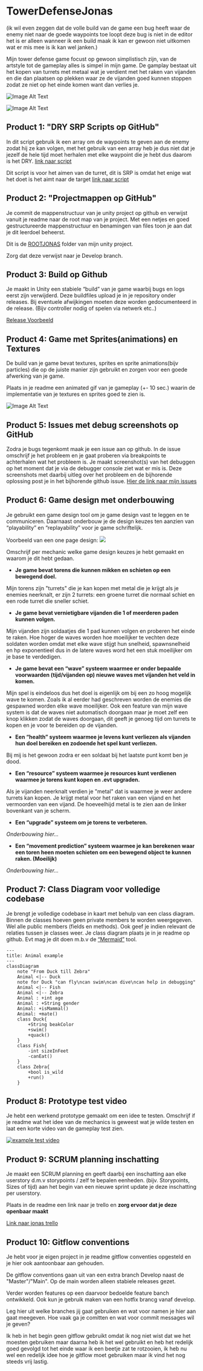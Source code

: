 # TowerDefenseJonas

(ik wil even zeggen dat de volle build van de game een bug heeft waar de enemy niet naar de goede waypoints toe loopt deze bug is niet in de editor het is er alleen wanneer ik een build maak ik kan er gewoon niet uitkomen wat er mis mee is ik kan wel janken.)

Mijn tower defense game focust op gewoon simplistisch zijn, van de artstyle tot de gameplay alles is simpel in mijn game. De gamplay bestaat uit het kopen van turrets met metaal wat je verdient met het raken van vijanden en die dan plaatsen op plekken waar ze de vijanden goed kunnen stoppen zodat ze niet op het einde komen want dan verlies je.

![Image Alt Text](readmeVisuals/pic1.png)

![Image Alt Text](readmeVisuals/pic2.png)


## Product 1: "DRY SRP Scripts op GitHub"

In dit script gebruik ik een array om de waypoints te geven aan de enemy zodat hij ze kan volgen, met het gebruik van een array heb je dus niet dat je jezelf de hele tijd moet herhalen met elke waypoint die je hebt dus daarom is het DRY.
[link naar script](/TDgame/Assets/Scripts/EnemyScripts/WaypointFollower.cs)

Dit script is voor het aimen van de turret, dit is SRP is omdat het enige wat het doet is het aimt naar de target
[link naar script](/TDgame/Assets/Scripts/Turret/TurretFunction/TurretAim.cs)

## Product 2: "Projectmappen op GitHub"

Je commit de mappenstructuur van je unity project op github en verwijst vanuit je readme naar de root map van je project. Met een netjes en goed gestructureerde mappenstructuur en benamingen van files toon je aan dat je dit leerdoel beheerst. 

Dit is de [ROOTJONAS](/TDgame/Assets/) folder van mijn unity project.

Zorg dat deze verwijst naar je Develop branch.

## Product 3: Build op Github

Je maakt in Unity een stabiele “build” van je game waarbij bugs en logs eerst zijn verwijderd. Deze buildfiles upload je in je repository onder releases.  Bij eventuele afwijkingen moeten deze worden gedocumenteerd in de release. (Bijv controller nodig of spelen via netwerk etc..) 

[Release Voorbeeld](https://github.com/erwinhenraat/TowerDefenseTemplate/releases)

## Product 4: Game met Sprites(animations) en Textures 

De build van je game bevat textures, sprites en sprite animations(bijv particles) die op de juiste manier zijn gebruikt en zorgen voor een goede afwerking van je game.  

Plaats in je readme een animated gif van je gameplay (+- 10 sec.) waarin de implementatie van je textures en sprites goed te zien is.

![Image Alt Text](readmeVisuals/showcase.gif)

## Product 5: Issues met debug screenshots op GitHub 

Zodra je bugs tegenkomt maak je een issue aan op github. In de issue omschrijf je het probleem en je gaat proberen via breakpoints te achterhalen wat het probleem is. Je maakt screenshot(s) van het debuggen op het moment dat je via de debugger console ziet wat er mis is. Deze screenshots met daarbij uitleg over het probleem en de bijhorende oplossing post je in het bijhorende github issue. 
[Hier de link naar mijn issues](https://github.com/erwinhenraat/TowerDefenseTemplate/issues/)

## Product 6: Game design met onderbouwing 

Je gebruikt een game design tool om je game design vast te leggen en te communiceren. Daarnaast onderbouw je de design keuzes ten aanzien van “playability” en “replayability” voor je game schriftelijk. 

Voorbeeld van een one page design:
![](https://external-preview.redd.it/48mnMpA0TbiihGo4HsJiWrJhK72xeTRwV2o70_AKilw.jpg?auto=webp&s=3a1ae18f0e4fba7a465643987cbe9cf409466e53)

Omschrijf per mechanic welke game design keuzes je hebt gemaakt en waarom je dit hebt gedaan.

*  **Je game bevat torens die kunnen mikken en schieten op een bewegend doel.** 

Mijn torens zijn "turrets" die je kan kopen met metal die je krijgt als je enemies neerknalt, er zijn 2 turrets: een groene turret die normaal schiet en een rode turret die sneller schiet.

*  **Je game bevat vernietigbare vijanden die 1 of meerderen paden kunnen volgen.**  

Mijn vijanden zijn soldaatjes die 1 pad kunnen volgen en proberen het einde te raken. Hoe hoger de waves worden hoe moeilijker te vechten deze soldaten worden omdat met elke wave stijgt hun snelheid, spawnsnelheid en hp exponentieel dus in de latere waves word het een stuk moeilijker om je base te verdedigen.

*  **Je game bevat een “wave” systeem waarmee er onder bepaalde voorwaarden (tijd/vijanden op) nieuwe waves met vijanden het veld in komen.**

Mijn spel is eindeloos dus het doel is eigenlijk om bij een zo hoog mogelijk wave te komen. Zoals ik al eerder had geschreven worden de enemies die gespawned worden elke wave moeilijker. Ook een feature van mijn wave system is dat de waves niet automatisch doorgaan maar je moet zelf een knop klikken zodat de waves doorgaan, dit geeft je genoeg tijd om turrets te kopen en je voor te bereiden op de vijanden.

*  **Een “health” systeem waarmee je levens kunt verliezen als vijanden hun doel bereiken en zodoende het spel kunt verliezen.** 

Bij mij is het gewoon zodra er een soldaat bij het laatste punt komt ben je dood.

*  **Een “resource” systeem waarmee je resources kunt verdienen waarmee je torens kunt kopen en .evt upgraden.**

Als je vijanden neerknalt verdien je "metal" dat is waarmee je weer andere turrets kan kopen. Je krijgt metal voor het raken van een vijand en het vermoorden van een vijand. De hoeveelhijd metal is te zien aan de linker bovenkant van je scherm.

*  **Een “upgrade” systeem om je torens te verbeteren.**

*Onderbouwing hier...*

*  **Een “movement prediction” systeem waarmee je kan berekenen waar een toren heen moeten schieten om een bewegend object te kunnen raken. (Moeilijk)**

*Onderbouwing hier...*

## Product 7: Class Diagram voor volledige codebase 

Je brengt je volledige codebase in kaart met behulp van een class diagram. Binnen de classes hoeven geen private members te worden weergegeven. Wel alle public members (fields en methods). Ook geef je indien relevant de relaties tussen je classes weer. Je class diagram plaats je in je readme op github. Evt mag je dit doen m.b.v de [“Mermaid”](https://mermaid.js.org/syntax/classDiagram.html) tool.


```mermaid
---
title: Animal example
---
classDiagram
    note "From Duck till Zebra"
    Animal <|-- Duck
    note for Duck "can fly\ncan swim\ncan dive\ncan help in debugging"
    Animal <|-- Fish
    Animal <|-- Zebra
    Animal : +int age
    Animal : +String gender
    Animal: +isMammal()
    Animal: +mate()
    class Duck{
        +String beakColor
        +swim()
        +quack()
    }
    class Fish{
        -int sizeInFeet
        -canEat()
    }
    class Zebra{
        +bool is_wild
        +run()
    }

```

## Product 8: Prototype test video
Je hebt een werkend prototype gemaakt om een idee te testen. Omschrijf if je readme wat het idee van de mechanics is geweest wat je wilde testen en laat een korte video van de gameplay test zien. 

[![example test video](https://ucarecdn.com/dbdc3ad0-f375-40ad-8987-9e6451b28b50/)](https://www.youtube.com/watch?v=CzzRML1swF0)

## Product 9: SCRUM planning inschatting 

Je maakt een SCRUM planning en geeft daarbij een inschatting aan elke userstory d.m.v storypoints / zelf te bepalen eenheden. (bijv. Storypoints, Sizes of tijd) aan het begin van een nieuwe sprint update je deze inschatting per userstory. 

Plaats in de readme een link naar je trello en **zorg ervoor dat je deze openbaar maakt**

[Link naar jonas trello]([https://trello.com/b/w60wkKSU/examen-paraphrenia](https://trello.com/b/TbbSU3oK/towerdefensegame))

## Product 10: Gitflow conventions

Je hebt voor je eigen project in je readme gitflow conventies opgesteld en je hier ook aantoonbaar aan gehouden. 

De gitflow conventions gaan uit van een extra branch Develop naast de "Master"/"Main". Op de main worden alleen stabiele releases gezet.

Verder worden features op een daarvoor bedoelde feature banch ontwikkeld. Ook kun je gebruik maken van een hotfix brancg vanaf develop.

Leg hier uit welke branches jij gaat gebruiken en wat voor namen je hier aan gaat meegeven. Hoe vaak ga je comitten en wat voor commit messages wil je geven?

Ik heb in het begin geen gitflow gebruikt omdat ik nog niet wist dat we het moesten gebruiken maar daarna heb ik het wel gebruikt en heb het redelijk goed gevolgd tot het einde waar ik een beetje zat te rotzooien, ik heb nu wel een redelijk idee hoe je gitflow moet gebruiken maar ik vind het nog steeds vrij lastig.

